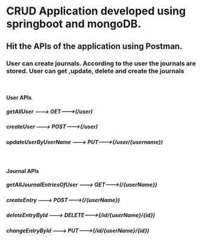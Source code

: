 # CRUD Application developed using springboot and mongoDB.
## Hit the APIs of the application using Postman.

<h3>User can create journals. According to the user the journals are stored. User can get ,update, delete and create the journals</h3>

<br>
<h4>User APIs</h4>
<h5>getAllUser  ---> GET--->(/user)</h5>
<h5>createUser  ---> POST--->(/user)</h5>
<h5>updateUserByUserName  ---> PUT--->(/user/{username})</h5>
<br>
<h4>Journal APIs</h4>
<h5>getAllJournalEntriesOfUser  ---> GET--->(/{userName})</h5>
<h5>createEntry  ---> POST--->(/{userName})</h5>
<h5>deleteEntryById  ---> DELETE--->(/id/{userName}/{id})</h5>
<h5>changeEntryById  ---> PUT--->(/id/{userName}/{id})</h5>
